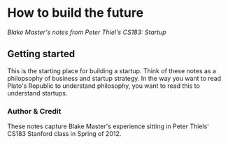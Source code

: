 # How to build the future
*Blake Master's notes from Peter Thiel's CS183: Startup*

## Getting started
This is the starting place for building a startup. Think of these notes as a philopsophy of business and startup strategy. In the way you want to read Plato's Republic to understand philosophy, you want to read this to understand startups.

### Author & Credit
These notes capture Blake Master's experience sitting in Peter Thiels' CS183 Stanford class in Spring of 2012.
